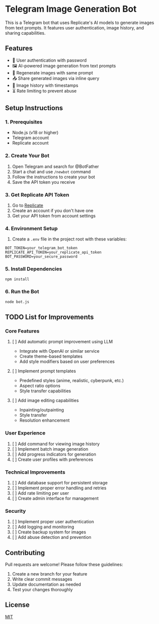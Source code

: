 # Telegram Image Generation Bot

This is a Telegram bot that uses Replicate's AI models to generate images from text prompts. It features user authentication, image history, and sharing capabilities.

## Features
- 🔐 User authentication with password
- 🖼️ AI-powered image generation from text prompts
- 🔄 Regenerate images with same prompt
- 📤 Share generated images via inline query
- 📅 Image history with timestamps
- ⏳ Rate limiting to prevent abuse

## Setup Instructions

### 1. Prerequisites
- Node.js (v18 or higher)
- Telegram account
- Replicate account

### 2. Create Your Bot
1. Open Telegram and search for @BotFather
2. Start a chat and use `/newbot` command
3. Follow the instructions to create your bot
4. Save the API token you receive

### 3. Get Replicate API Token
1. Go to [Replicate](https://replicate.com/)
2. Create an account if you don't have one
3. Get your API token from account settings

### 4. Environment Setup
1. Create a `.env` file in the project root with these variables:
```env
BOT_TOKEN=your_telegram_bot_token
REPLICATE_API_TOKEN=your_replicate_api_token
BOT_PASSWORD=your_secure_password
```

### 5. Install Dependencies
```bash
npm install
```

### 6. Run the Bot
```bash
node bot.js
```

## TODO List for Improvements

### Core Features
1. [ ] Add automatic prompt improvement using LLM
   - Integrate with OpenAI or similar service
   - Create theme-based templates
   - Add style modifiers based on user preferences

2. [ ] Implement prompt templates
   - Predefined styles (anime, realistic, cyberpunk, etc.)
   - Aspect ratio options
   - Style transfer capabilities

3. [ ] Add image editing capabilities
   - Inpainting/outpainting
   - Style transfer
   - Resolution enhancement

### User Experience
1. [ ] Add command for viewing image history
2. [ ] Implement batch image generation
3. [ ] Add progress indicators for generation
4. [ ] Create user profiles with preferences

### Technical Improvements
1. [ ] Add database support for persistent storage
2. [ ] Implement proper error handling and retries
3. [ ] Add rate limiting per user
4. [ ] Create admin interface for management

### Security
1. [ ] Implement proper user authentication
2. [ ] Add logging and monitoring
3. [ ] Create backup system for images
4. [ ] Add abuse detection and prevention

## Contributing
Pull requests are welcome! Please follow these guidelines:
1. Create a new branch for your feature
2. Write clear commit messages
3. Update documentation as needed
4. Test your changes thoroughly

## License
[MIT](LICENSE)
